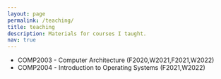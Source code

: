 ```yaml
---
layout: page
permalink: /teaching/
title: teaching
description: Materials for courses I taught.
nav: true
---
```


  * COMP2003 - Computer Architecture (F2020,W2021,F2021,W2022)
  * COMP2004 - Introduction to Operating Systems (F2021,W2022)
